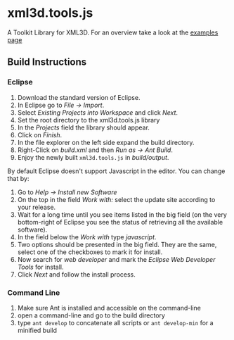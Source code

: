 # xml3d.tools.js

A Toolkit Library for XML3D. For an overview take a look at the [examples page](http://xml3d.github.io/xml3d.tools.js/index.xhtml)

## Build Instructions

### Eclipse

1. Download the standard version of Eclipse.
2. In Eclipse go to *File -> Import*.
3. Select *Existing Projects into Workspace* and click *Next*.
4. Set the root directory to the xml3d.tools.js library
5. In the *Projects* field the library should appear.
6. Click on *Finish*.
7. In the file explorer on the left side expand the build directory.
8. Right-Click on *build.xml* and then *Run as -> Ant Build*.
9. Enjoy the newly built `xml3d.tools.js` in *build/output*.

By default Eclipse doesn't support Javascript in the editor. You can change that by:

1. Go to *Help -> Install new Software*
2. On the top in the field *Work with:* select the update site according to your release.
3. Wait for a long time until you see items listed in the big field (on the very bottom-right of Eclipse you see the status of retrieving all the available software).
4. In the field below the *Work with* type *javascript*.
5. Two options should be presented in the big field. They are the same, select one of the checkboxes to mark it for install.
6. Now search for *web developer* and mark the *Eclipse Web Developer Tools* for install.
7. Click *Next* and follow the install process.

### Command Line

1. Make sure Ant is installed and accessible on the command-line
2. open a command-line and go to the build directory
3. type `ant develop` to concatenate all scripts or `ant develop-min` for a minified build
